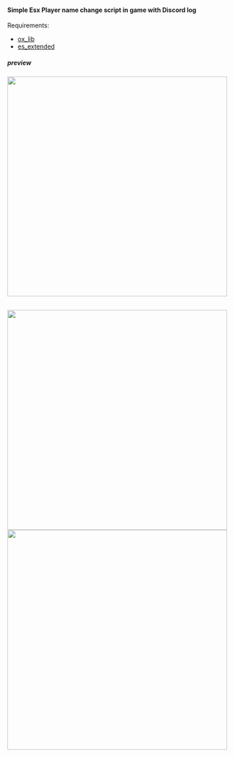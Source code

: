 #### Simple Esx Player name change script in game with Discord log

Requirements: 
- [ox_lib](https://github.com/overextended/ox_lib)
- [es_extended](https://github.com/esx-framework)



##### preview
<img src="https://media.discordapp.net/attachments/1051517145860821044/1208346262668189746/image.png?ex=65e2f327&is=65d07e27&hm=944615a985a1535988c891ca56fc9e1165c6150c02d45d814196fbd13a40204f&=&format=webp&
quality=lossless&width=688&height=676" width="500">

<br/>

<img src="https://media.discordapp.net/attachments/1051517145860821044/1208346263213318144/image.png?ex=65e2f327&is=65d07e27&hm=b5b6613e75fbbbd2e995ed87a362f8f9ea590786df5e61a5a294caa44296f47e&=&format=webp&quality=lossless&width=574&height=676" width="500">

<br/>

<img src="https://media.discordapp.net/attachments/1051517145860821044/1208346263594995742/image.png?ex=65e2f327&is=65d07e27&hm=2f1729cd0340273dc171e913ca711b58334812f5adec827002dabcafbdbc588c&=&format=webp&quality=lossless" width="500">